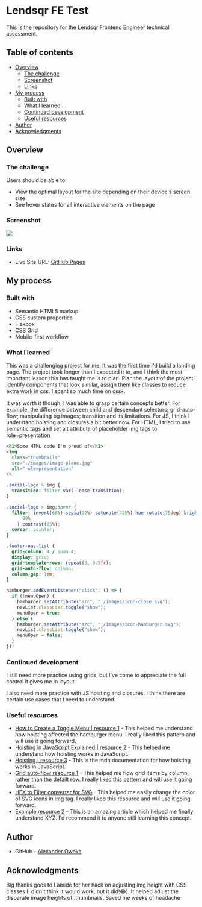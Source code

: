 # Lendsqr FE Test

This is the repository for the Lendsqr Frontend Engineer technical assessment.

## Table of contents

- [Overview](#overview)
  - [The challenge](#the-challenge)
  - [Screenshot](#screenshot)
  - [Links](#links)
- [My process](#my-process)
  - [Built with](#built-with)
  - [What I learned](#what-i-learned)
  - [Continued development](#continued-development)
  - [Useful resources](#useful-resources)
- [Author](#author)
- [Acknowledgments](#acknowledgments)

## Overview

### The challenge

Users should be able to:

- View the optimal layout for the site depending on their device's screen size
- See hover states for all interactive elements on the page

### Screenshot

![](<./design/Screenshot%20(webview)%202022-05-14%20120959.png>)

### Links

- Live Site URL: [GitHub Pages](https://alexola-ng.github.io/Projects/easybank-landing-page-master/index.html)

## My process

### Built with

- Semantic HTML5 markup
- CSS custom properties
- Flexbox
- CSS Grid
- Mobile-first workflow

### What I learned

This was a challenging project for me. It was the first time I'd build a landing page. The project took longer than I expected it to, and I think the most important lesson this has taught me is to plan. Plan the layout of the project; identify components that look similar, assign them like classes to reduce extra work in css. I spent so much time on css💀.

It was worth it though, I was able to grasp certain concepts better. For example, the difference between child and descendant selectors; grid-auto-flow; manipulating bg images; transition and its limitations. For JS, I think I understand hoisting and closures a bit better now. For HTML, I tried to use semantic tags and set alt attribute of placeholder img tags to role=presentation

```html
<h1>Some HTML code I'm proud of</h1>
<img
  class="thumbnails"
  src="./images/image-plane.jpg"
  alt="role=presentation"
/>
```

```css
.social-logo > img {
  transition: filter var(--ease-transition);
}

.social-logo > img:hover {
  filter: invert(68%) sepia(92%) saturate(425%) hue-rotate(75deg) brightness(
      89%
    ) contrast(85%);
  cursor: pointer;
}

.footer-nav-list {
  grid-column: 4 / span 4;
  display: grid;
  grid-template-rows: repeat(3, 0.5fr);
  grid-auto-flow: column;
  column-gap: 1em;
}
```

```js
hamburger.addEventListener("click", () => {
  if (!menuOpen) {
    hamburger.setAttribute("src", "./images/icon-close.svg");
    navList.classList.toggle("show");
    menuOpen = true;
  } else {
    hamburger.setAttribute("src", "./images/icon-hamburger.svg");
    navList.classList.toggle("show");
    menuOpen = false;
  }
});
```

### Continued development

I still need more practice using grids, but I've come to appreciate the full control it gives me in layout.

I also need more practice with JS hoisting and closures. I think there are certain use cases that I need to understand.

### Useful resources

- [How to Create a Toggle Menu | resource 1](https://www.youtube.com/watch?v=yytscwxx1pk) - This helped me understand how hoisting affected the hamburger menu. I really liked this pattern and will use it going forward.
- [Hoisting in JavaScript Explained | resource 2](https://www.youtube.com/watch?v=ppMlvGMT2qE) - This helped me understand how hoisting works in JavaScript.
- [Hoisting | resource 3](https://developer.mozilla.org/en-US/docs/Glossary/Hoisting) - This is the mdn documentation for how hoisting works in JavaScript.
- [Grid auto-flow resource 1](https://developer.mozilla.org/en-US/docs/Web/CSS/CSS_Grid_Layout/Auto-placement_in_CSS_Grid_Layout) - This helped me flow grid items by column, rather than the defailt row. I really liked this pattern and will use it going forward.
- [HEX to Filter converter for SVG](https://codepen.io/sosuke/pen/Pjoqqp) - This helped me easily change the color of SVG icons in img tag. I really liked this resource and will use it going forward.
- [Example resource 2](https://www.example.com) - This is an amazing article which helped me finally understand XYZ. I'd recommend it to anyone still learning this concept.

## Author

- GitHub - [Alexander Oweka](https://www.github.com/AlexOla-NG)

## Acknowledgments

Big thanks goes to Lamide for her hack on adjusting img height with CSS classes (I didn't think it would work, but it did!😂). It helped adjust the disparate image heights of .thumbnails. Saved me weeks of headache
